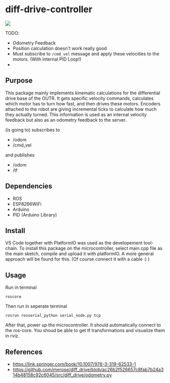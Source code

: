 # diff-drive-controller
![](GifMaker_20200519002732215.gif)

TODO:
*  Odometry Feedback
*  Position calculation doesn't work really good
*  Must subscribe to `/cmd_vel` message and apply these velocities to the motors. (With internal PID Loop!)
*  

## Purpose

This package mainly implements kinematic calculations for the differential drive base of the OUTR. It gets specific velocity commands, calculates which motor has to turn how fast, and then drives these motors.
Encoders attached to the robot are giving incremental ticks to calculate how much they actually turned. This information is used as an internal velocity feedback but also as an odometry feedback to the server. 

(is going to) subscribes to
    
* /odom
* /cmd_vel

and publishes
* /odom
* /tf

## Dependencies

- ROS
- ESP8266WiFi
- Arduino
- PID (Arduino Library)


## Install
VS Code together with PlatformIO was used as the developement tool-chain.
To install this package on the microcontroller, select main.cpp file as the main sketch, compile and upload it with platformIO. A more general approach will be found for this. (Of course connect it with a cable :) )

## Usage

Run in terminal

```
roscore
```

Then run in seperate terminal

```
rosrun rosserial_python serial_node.py tcp
```

After that, power up the microcontroller. It should automatically connect to the ros-core.
You shoud be able to get tf transformations and visualize them in rviz.

## References
* https://link.springer.com/book/10.1007/978-3-319-62533-1
* https://github.com/merose/diff_drive/blob/ac26b2f526657c8fab7b24a314b48158c92c6045/src/diff_drive/odometry.py